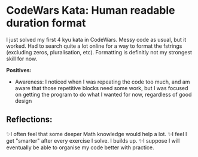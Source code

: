 # CodeWars Kata: Human readable duration format

I just solved my first 4 kyu kata in CodeWars. Messy code as usual, but it worked.
Had to search quite a lot online for a way to format the fstrings (excluding zeros, pluralisation, etc). Formatting is definitly not my strongest skill for now.

**Positives:**
  - Awareness: I noticed when I was repeating the code too much, and am aware that those repetitive blocks need some work, but I was focused on getting the program to do what I wanted for now, regardless of good design

## Reflections:
✨I often feel that some deeper Math knowledge would help a lot.
✨I feel I get "smarter" after every exercise I solve. I builds up.
✨I suppose I will eventually be able to organise my code better with practice.
